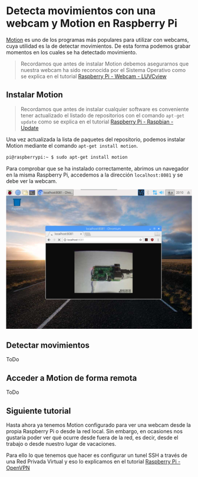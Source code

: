 # Detecta movimientos con una webcam y Motion en Raspberry Pi

[Motion](https://motion-project.github.io/) es uno de los programas más populares para utilizar con webcams, cuya utilidad es la de detectar movimientos. De esta forma podemos grabar momentos en los cuales se ha detectado movimiento. 

> Recordamos que antes de instalar Motion debemos asegurarnos que nuestra webcam ha sido reconocida por el Sistema Operativo como se explica en el tutorial [Raspberry Pi - Webcam - LUVCview](raspberry_pi-webcam-luvcview)

## Instalar Motion

> Recordamos que antes de instalar cualquier software es conveniente tener actualizado el listado de repositorios con el comando `apt-get update` como se explica en el tutorial [Raspberry Pi - Raspbian - Update](raspberry_pi-raspian-update)
 
Una vez actualizada la lista de paquetes del repositorio, podemos instalar Motion mediante el comando `apt-get install motion`.

```sh
pi@raspberrypi:~ $ sudo apt-get install motion
```

Para comprobar que se ha instalado correctamente, abrimos un navegador en la misma Raspberry Pi, accedemos a la dirección `localhost:8081` y se debe ver la webcam.

![](img/motion.png)

## Detectar movimientos

ToDo

## Acceder a Motion de forma remota

ToDo

## Siguiente tutorial

Hasta ahora ya tenemos Motion configurado para ver una webcam desde la propia Raspberry Pi o desde la red local. Sin embargo, en ocasiones nos gustaría poder ver qué ocurre desde fuera de la red, es decir, desde el trabajo o desde nuestro lugar de vacaciones.

Para ello lo que tenemos que hacer es configurar un tunel SSH a través de una Red Privada Virtual y eso lo explicamos en el tutorial [Raspberry Pi - OpenVPN](raspberry_pi-openvpn)
